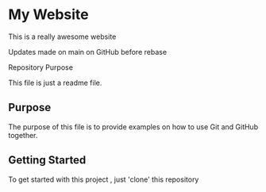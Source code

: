 # My Website

This is a really awesome website

Updates made on main on GitHub before rebase


 Repository Purpose

This file is just a readme file.


## Purpose

The purpose of this file is to provide examples
on how to use Git and GitHub together.


## Getting Started

To get started with this project , just 'clone' this repository
